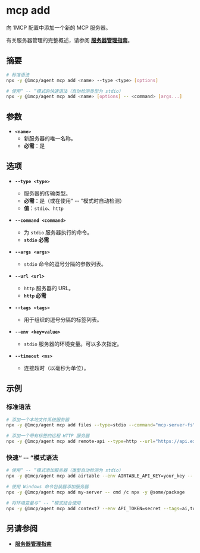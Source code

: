 # mcp add

向 1MCP 配置中添加一个新的 MCP 服务器。

有关服务器管理的完整概述，请参阅 **[服务器管理指南](../../guide/server-management)**。

## 摘要

```bash
# 标准语法
npx -y @1mcp/agent mcp add <name> --type <type> [options]

# 使用“ -- ”模式的快速语法（自动检测类型为 stdio）
npx -y @1mcp/agent mcp add <name> [options] -- <command> [args...]
```

## 参数

- **`<name>`**
  - 新服务器的唯一名称。
  - **必需**：是

## 选项

- **`--type <type>`**
  - 服务器的传输类型。
  - **必需**：是（或在使用“ -- ”模式时自动检测）
  - **值**：`stdio`、`http`

- **`--command <command>`**
  - 为 `stdio` 服务器执行的命令。
  - **`stdio` 必需**

- **`--args <args>`**
  - `stdio` 命令的逗号分隔的参数列表。

- **`--url <url>`**
  - `http` 服务器的 URL。
  - **`http` 必需**

- **`--tags <tags>`**
  - 用于组织的逗号分隔的标签列表。

- **`--env <key=value>`**
  - `stdio` 服务器的环境变量。可以多次指定。

- **`--timeout <ms>`**
  - 连接超时（以毫秒为单位）。

## 示例

### 标准语法

```bash
# 添加一个本地文件系统服务器
npx -y @1mcp/agent mcp add files --type=stdio --command="mcp-server-fs" --args="--root,./"

# 添加一个带有标签的远程 HTTP 服务器
npx -y @1mcp/agent mcp add remote-api --type=http --url="https://api.example.com/mcp" --tags="api,prod"
```

### 快速“ -- ”模式语法

```bash
# 使用“ -- ”模式添加服务器（类型自动检测为 stdio）
npx -y @1mcp/agent mcp add airtable --env AIRTABLE_API_KEY=your_key -- npx -y airtable-mcp-server

# 使用 Windows 命令包装器添加服务器
npx -y @1mcp/agent mcp add my-server -- cmd /c npx -y @some/package

# 将环境变量与“ -- ”模式结合使用
npx -y @1mcp/agent mcp add context7 --env API_TOKEN=secret --tags=ai,tools -- npx -y @context7/server
```

## 另请参阅

- **[服务器管理指南](../../guide/server-management)**
